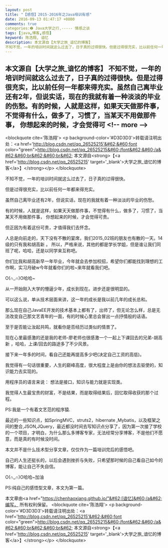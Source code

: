 ```yaml
---
layout: post
title: "【感悟】2015-2016年之Java培训有感"
date: 2016-09-13 01:47:17 +0800
comments: true
categories:❷ Java大学之行,----- 情感之谈
tags: [java,博客,感悟]
keyword: 陈浩翔, 谙忆
description: 本文源自【大学之旅_谙忆的博客】
不知不觉，一年的培训时间就这么过去了，日子真的过得很快。但是过得很充实，比以前任何一年都来得充实。虽然自己离毕业还有2年，但说实话，现在的我就有着一种淡淡的毕业的伤愁。有的时候，人就是这样，如果天天做那件事，不觉得有什么，做多了，习惯了，当某天不用做那件事， 你想起来的时候，才会觉得可 
---
```



本文源自【大学之旅_谙忆的博客】
不知不觉，一年的培训时间就这么过去了，日子真的过得很快。但是过得很充实，比以前任何一年都来得充实。虽然自己离毕业还有2年，但说实话，现在的我就有着一种淡淡的毕业的伤愁。有的时候，人就是这样，如果天天做那件事，不觉得有什么，做多了，习惯了，当某天不用做那件事， 你想起来的时候，才会觉得可
&#60;!-- more --&#62;
----------

&#60;blockquote cite='陈浩翔'&#62;
&#60;p background-color='#D3D3D3'&#62;转载请注明出处：&#60;a href='http://blog.csdn.net/qq_26525215'&#62;&#60;font color="green"&#62;http://blog.csdn.net/qq_26525215&#60;/font&#62;&#60;/a&#62;&#60;br&#62;&#60;br&#62;
本文源自&#60;strong&#62;【&#60;a href='http://blog.csdn.net/qq_26525215' target='_blank'&#62;大学之旅_谙忆的博客&#60;/a&#62;】&#60;/strong&#62;&#60;/p&#62;
&#60;/blockquote&#62;


不知不觉，一年的培训时间就这么过去了，日子真的过得很快。

但是过得很充实，比以前任何一年都来得充实。

虽然自己离毕业还有2年，但说实话，现在的我就有着一种淡淡的毕业的伤愁。

有的时候，人就是这样，如果天天做那件事，不觉得有什么，做多了，习惯了，当某天不用做那件事， 你想起来的时候，才会觉得可贵。

但正因为有着这份可贵，才值得我们去怀念。

人总是向前走的，天下没有不散的宴席，我们2015_02班的朋友也有散的一天。14级的只有我和胡高新 。
所以，严格来说，其他的都是学长学姐，但是谁让我们同班了呢，哈哈，还是以同学来互称吧。

你们比我和胡高新早一年毕业，今年就会去参加校招，希望你们都能找到理想的工作啊，实习月破w今年就看你们的啦~来年就看我们吧。

O(∩_∩)O哈哈~

从一开始刚入大学的懵逼少年，成长到现在。进步还是很明显的。

可以这么说，单从技术层面来讲，这一年的成长是我以前几年的成长总和。

那么现在自己JavaEE开发的技术基本上都有了，出师了，但无论怎么样，总是无法改变自己那文艺青年的一面，有的时候心里总会冒出一点抒情般的话语。

至于是否能让汝起共鸣，就看你是否经历过类似的情景了。

现在心里最感激的还是我的老师-廖老师也很感激一个一起上下课回去的兄弟-胡高新  ，哈哈，上课/回去的路途多了不少风景。

接下来一年多的时间，看自己还能再提高多少吧(决定自己工资的高低)。

我觉得有一句话很重要，人生的巅峰高度，很大程度上是由你的想法去驱使的，知识能力去实现的。

用程序员的语言来说：
想法是接口，知识与能力就是实现类。

我觉得人生最宝贵的财富，不是结果，而是取得结果后，回忆取得收获的那个过程。

PS:我是一个有着文艺范的程序猿.

最近的一些知识点，如SpringMVC，struts2，hibernate ,Mybatis，以及框架之间的整合,JSON,JQuery，最近都没时间去写知识点分享了，因为第一次接了学校的一个项目，才明白，为什么那么多博客专家，无法经常分享博客，不是他们不愿意，而是真的有时候没时间。

本文并不是什么技术型分享文章，仅仅作为一篇培训完后的感悟吧。

自己的人生还挺长的，以后会遇到挫折与失败，只希望那时候的自己看自己如今的博客，能让自己不失自信。

O(∩_∩)O哈哈~加油

PS:纯自己的感悟型文章，本文为第一篇。

本文章由&#60;a href="https://chenhaoxiang.github.io/"&#62;[谙忆]&#60;/a&#62;编写， 所有权利保留。 
&#60;blockquote cite='陈浩翔'&#62;
&#60;p background-color='#D3D3D3'&#62;转载请注明出处：&#60;a href='http://blog.csdn.net/qq_26525215'&#62;&#60;font color="green"&#62;http://blog.csdn.net/qq_26525215&#60;/font&#62;&#60;/a&#62;&#60;br&#62;&#60;br&#62;
本文源自&#60;strong&#62;【&#60;a href='http://blog.csdn.net/qq_26525215' target='_blank'&#62;大学之旅_谙忆的博客&#60;/a&#62;】&#60;/strong&#62;&#60;/p&#62;
&#60;/blockquote&#62;
